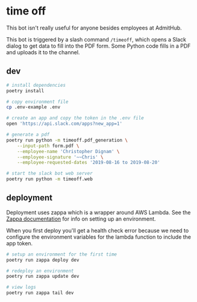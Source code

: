 # time off

This bot isn't really useful for anyone besides employees at AdmitHub.

This bot is triggered by a slash command `/timeoff`, which opens a Slack dialog
to get data to fill into the PDF form. Some Python code fills in a PDF and
uploads it to the channel.


## dev

```bash
# install dependencies
poetry install

# copy environment file
cp .env-example .env

# create an app and copy the token in the .env file
open 'https://api.slack.com/apps?new_app=1'

# generate a pdf
poetry run python -m timeoff.pdf_generation \
    --input-path form.pdf \
    --employee-name 'Christopher Dignam' \
    --employee-signature '~~Chris' \
    --employee-requested-dates '2019-08-16 to 2019-08-20'

# start the slack bot web server
poetry run python -m timeoff.web
```

## deployment
Deployment uses zappa which is a wrapper around AWS Lambda. See the [Zappa
documentation](https://github.com/Miserlou/Zappa) for info on setting up an
environment.

When you first deploy you'll get a health check error because we need to
configure the environment variables for the lambda function to include the app
token.

```bash
# setup an environment for the first time
poetry run zappa deploy dev

# redeploy an environment
poetry run zappa update dev

# view logs
poetry run zappa tail dev
```
